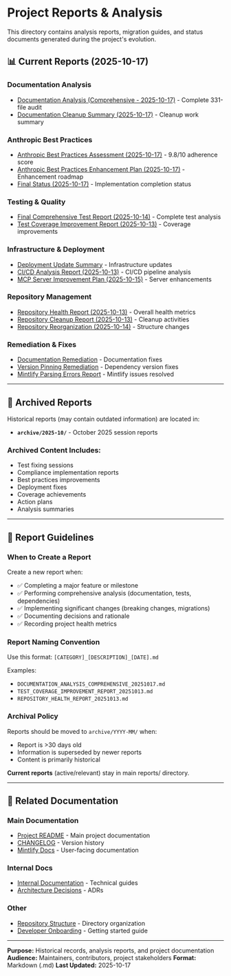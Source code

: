 # Project Reports & Analysis

This directory contains analysis reports, migration guides, and status documents generated during the project's evolution.

## 📊 Current Reports (2025-10-17)

### Documentation Analysis
- [Documentation Analysis (Comprehensive - 2025-10-17)](DOCUMENTATION_ANALYSIS_COMPREHENSIVE_20251017.md) - Complete 331-file audit
- [Documentation Cleanup Summary (2025-10-17)](DOCUMENTATION_CLEANUP_SUMMARY_20251017.md) - Cleanup work summary

### Anthropic Best Practices
- [Anthropic Best Practices Assessment (2025-10-17)](ANTHROPIC_BEST_PRACTICES_ASSESSMENT_20251017.md) - 9.8/10 adherence score
- [Anthropic Best Practices Enhancement Plan (2025-10-17)](ANTHROPIC_BEST_PRACTICES_ENHANCEMENT_PLAN_20251017.md) - Enhancement roadmap
- [Final Status (2025-10-17)](FINAL_STATUS_20251017.md) - Implementation completion status

### Testing & Quality
- [Final Comprehensive Test Report (2025-10-14)](FINAL_COMPREHENSIVE_TEST_REPORT_20251014.md) - Complete test analysis
- [Test Coverage Improvement Report (2025-10-13)](TEST_COVERAGE_IMPROVEMENT_REPORT_20251013.md) - Coverage improvements

### Infrastructure & Deployment
- [Deployment Update Summary](DEPLOYMENT_UPDATE_SUMMARY.md) - Infrastructure updates
- [CI/CD Analysis Report (2025-10-13)](CI_CD_ANALYSIS_REPORT_20251013.md) - CI/CD pipeline analysis
- [MCP Server Improvement Plan (2025-10-15)](MCP_SERVER_IMPROVEMENT_PLAN_20251015.md) - Server enhancements

### Repository Management
- [Repository Health Report (2025-10-13)](REPOSITORY_HEALTH_REPORT_20251013.md) - Overall health metrics
- [Repository Cleanup Report (2025-10-13)](REPOSITORY_CLEANUP_REPORT_20251013.md) - Cleanup activities
- [Repository Reorganization (2025-10-14)](REPOSITORY_REORGANIZATION_20251014.md) - Structure changes

### Remediation & Fixes
- [Documentation Remediation](DOCUMENTATION_REMEDIATION.md) - Documentation fixes
- [Version Pinning Remediation](VERSION_PINNING_REMEDIATION.md) - Dependency version fixes
- [Mintlify Parsing Errors Report](MINTLIFY_PARSING_ERRORS_REPORT.md) - Mintlify issues resolved

---

## 📂 Archived Reports

Historical reports (may contain outdated information) are located in:
- **`archive/2025-10/`** - October 2025 session reports

### Archived Content Includes:
- Test fixing sessions
- Compliance implementation reports
- Best practices improvements
- Deployment fixes
- Coverage achievements
- Action plans
- Analysis summaries

---

## 📝 Report Guidelines

### When to Create a Report
Create a new report when:
- ✅ Completing a major feature or milestone
- ✅ Performing comprehensive analysis (documentation, tests, dependencies)
- ✅ Implementing significant changes (breaking changes, migrations)
- ✅ Documenting decisions and rationale
- ✅ Recording project health metrics

### Report Naming Convention
Use this format: `[CATEGORY]_[DESCRIPTION]_[DATE].md`

Examples:
- `DOCUMENTATION_ANALYSIS_COMPREHENSIVE_20251017.md`
- `TEST_COVERAGE_IMPROVEMENT_REPORT_20251013.md`
- `REPOSITORY_HEALTH_REPORT_20251013.md`

### Archival Policy
Reports should be moved to `archive/YYYY-MM/` when:
- Report is >30 days old
- Information is superseded by newer reports
- Content is primarily historical

**Current reports** (active/relevant) stay in main reports/ directory.

---

## 🔗 Related Documentation

### Main Documentation
- [Project README](../README.md) - Main project documentation
- [CHANGELOG](../CHANGELOG.md) - Version history
- [Mintlify Docs](../docs/README.md) - User-facing documentation

### Internal Docs
- [Internal Documentation](../docs-internal/README.md) - Technical guides
- [Architecture Decisions](../adr/README.md) - ADRs

### Other
- [Repository Structure](../REPOSITORY_STRUCTURE.md) - Directory organization
- [Developer Onboarding](../DEVELOPER_ONBOARDING.md) - Getting started guide

---

**Purpose:** Historical records, analysis reports, and project documentation
**Audience:** Maintainers, contributors, project stakeholders
**Format:** Markdown (.md)
**Last Updated:** 2025-10-17
